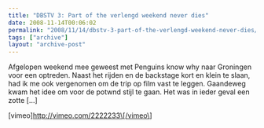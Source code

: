 ```yaml
---
title: "DBSTV 3: Part of the verlengd weekend never dies"
date: 2008-11-14T00:06:02
permalink: "2008/11/14/dbstv-3-part-of-the-verlengd-weekend-never-dies/"
tags: ["archive"]
layout: "archive-post"
---
```

Afgelopen weekend mee geweest met Penguins know why naar Groningen voor een optreden. Naast het rijden en de backstage kort en klein te slaan, had ik me ook vergenomen om de trip op film vast te leggen. Gaandeweg kwam het idee om voor de potwnd stijl te gaan. Het was in ieder geval een zotte \[…\]

\[vimeo\]<http://vimeo.com/2222233\[/vimeo\>]
